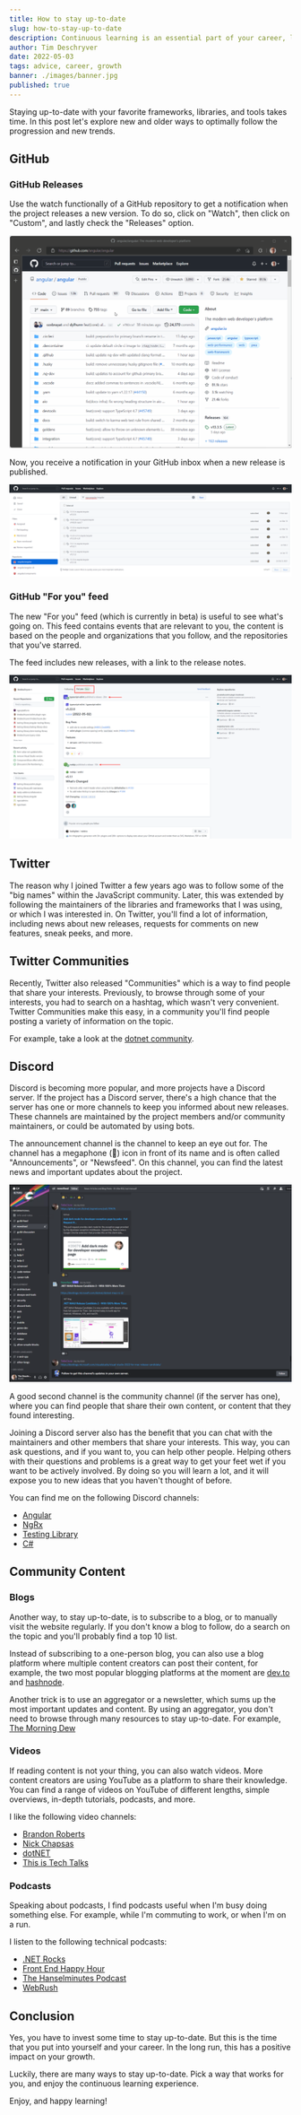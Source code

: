 ```yaml
---
title: How to stay up-to-date
slug: how-to-stay-up-to-date
description: Continuous learning is an essential part of your career, let's take a look at how you can do your best to keep growing.
author: Tim Deschryver
date: 2022-05-03
tags: advice, career, growth
banner: ./images/banner.jpg
published: true
---
```


Staying up-to-date with your favorite frameworks, libraries, and tools takes time.
In this post let's explore new and older ways to optimally follow the progression and new trends.

## GitHub

### GitHub Releases

Use the watch functionally of a GitHub repository to get a notification when the project releases a new version.
To do so, click on "Watch", then click on "Custom", and lastly check the "Releases" option.

![Instructions on how to watch the Angular repository.](./images/github-follow.gif)

Now, you receive a notification in your GitHub inbox when a new release is published.

![My inbox filtered on the Angular repository, containing the most recent releases.](./images/github-notifications.png)

### GitHub "For you" feed

The new "For you" feed (which is currently in beta) is useful to see what's going on.
This feed contains events that are relevant to you, the content is based on the people and organizations that you follow, and the repositories that you've starred.

The feed includes new releases, with a link to the release notes.

![My personal feed, which contains information about new releases.](./images/github-feed.png)

## Twitter

The reason why I joined Twitter a few years ago was to follow some of the "big names" within the JavaScript community.
Later, this was extended by following the maintainers of the libraries and frameworks that I was using, or which I was interested in. On Twitter, you'll find a lot of information, including news about new releases, requests for comments on new features, sneak peeks, and more.

## Twitter Communities

Recently, Twitter also released "Communities" which is a way to find people that share your interests.
Previously, to browse through some of your interests, you had to search on a hashtag, which wasn't very convenient.
Twitter Communities make this easy, in a community you'll find people posting a variety of information on the topic.

For example, take a look at the [dotnet community](https://twitter.com/i/communities/1488624124817666051).

## Discord

Discord is becoming more popular, and more projects have a Discord server.
If the project has a Discord server, there's a high chance that the server has one or more channels to keep you informed about new releases. These channels are maintained by the project members and/or community maintainers, or could be automated by using bots.

The announcement channel is the channel to keep an eye out for.
The channel has a megaphone (📢) icon in front of its name and is often called "Announcements", or "Newsfeed".
On this channel, you can find the latest news and important updates about the project.

![The C# newsfeed Discord channel.](./images/discord-newsfeed.png)

A good second channel is the community channel (if the server has one), where you can find people that share their own content, or content that they found interesting.

Joining a Discord server also has the benefit that you can chat with the maintainers and other members that share your interests.
This way, you can ask questions, and if you want to, you can help other people.
Helping others with their questions and problems is a great way to get your feet wet if you want to be actively involved.
By doing so you will learn a lot, and it will expose you to new ideas that you haven't thought of before.

You can find me on the following Discord channels:

- [Angular](https://discord.com/invite/angular)
- [NgRx](https://discord.com/invite/ngrx)
- [Testing Library](https://discord.com/invite/testing-library)
- [C#](https://discord.com/invite/csharp)

## Community Content

### Blogs

Another way, to stay up-to-date, is to subscribe to a blog, or to manually visit the website regularly.
If you don't know a blog to follow, do a search on the topic and you'll probably find a top 10 list.

Instead of subscribing to a one-person blog, you can also use a blog platform where multiple content creators can post their content, for example, the two most popular blogging platforms at the moment are [dev.to](https://dev.to/) and [hashnode](https://hashnode.com/).

Another trick is to use an aggregator or a newsletter, which sums up the most important updates and content.
By using an aggregator, you don't need to browse through many resources to stay up-to-date.
For example, [The Morning Dew](https://www.alvinashcraft.com/)

### Videos

If reading content is not your thing, you can also watch videos.
More content creators are using YouTube as a platform to share their knowledge.
You can find a range of videos on YouTube of different lengths, simple overviews, in-depth tutorials, podcasts, and more.

I like the following video channels:

- [Brandon Roberts](https://www.youtube.com/c/BrandonRobertsDev)
- [Nick Chapsas](https://www.youtube.com/c/Elfocrash)
- [dotNET](https://www.youtube.com/c/dotNET)
- [This is Tech Talks](https://www.youtube.com/c/ThisisTechTalks)

### Podcasts

Speaking about podcasts, I find podcasts useful when I'm busy doing something else.
For example, while I'm commuting to work, or when I'm on a run.

I listen to the following technical podcasts:

- [.NET Rocks](https://www.dotnetrocks.com/)
- [Front End Happy Hour](https://www.frontendhappyhour.com/)
- [The Hanselminutes Podcast](https://www.hanselminutes.com/)
- [WebRush](https://webrush.io/)

## Conclusion

Yes, you have to invest some time to stay up-to-date.
But this is the time that you put into yourself and your career.
In the long run, this has a positive impact on your growth.

Luckily, there are many ways to stay up-to-date.
Pick a way that works for you, and enjoy the continuous learning experience.

Enjoy, and happy learning!
